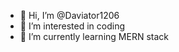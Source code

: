 - 👋 Hi, I’m @Daviator1206
- 👀 I’m interested in coding
- 🌱 I’m currently learning MERN stack


<!---
Daviator1206/Daviator1206 is a ✨ special ✨ repository because its `README.md` (this file) appears on your GitHub profile.
You can click the Preview link to take a look at your changes.
--->
